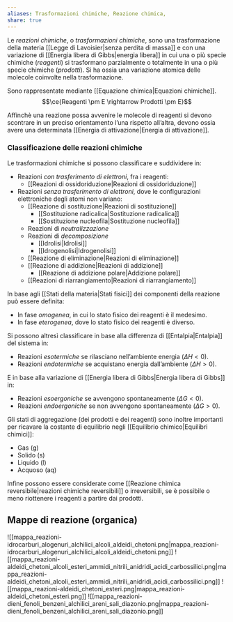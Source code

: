 ```yaml
---
aliases: Trasformazioni chimiche, Reazione chimica,
share: true
---
```


Le *reazioni chimiche*, o *trasformazioni chimiche*, sono una trasformazione della materia [[Legge di Lavoisier|senza perdita di massa]] e con una variazione di [[Energia libera di Gibbs|energia libera]] in cui una o più specie chimiche (*reagenti*) si trasformano parzialmente o totalmente in una o più specie chimiche (*prodotti*).
Si ha ossia una variazione atomica delle molecole coinvolte nella trasformazione.

Sono rappresentate mediante [[Equazione chimica|Equazioni chimiche]].
$$\ce{Reagenti \pm E \rightarrow Prodotti \pm E}$$

Affinchè una reazione possa avvenire le molecole di reagenti si devono scontrare in un preciso orientamento l’una rispetto all’altra, devono ossia avere una determinata [[Energia di attivazione|Energia di attivazione]].

### Classificazione delle reazioni chimiche
Le trasformazioni chimiche si possono classificare e suddividere in:
- Reazioni *con trasferimento di elettroni*, fra i reagenti:
	- [[Reazioni di ossidoriduzione|Reazioni di ossidoriduzione]]
- Reazioni *senza trasferimento di elettroni*, dove le configurazioni elettroniche degli atomi non variano:
	- [[Reazione di sostituzione|Reazioni di sostituzione]]
		- [[Sostituzione radicalica|Sostituzione radicalica]]
		- [[Sostituzione nucleofila|Sostituzione nucleofila]]
	- Reazioni di *neutralizzazione*
	- Reazioni di *decomposizione*
		- [[Idrolisi|Idrolisi]]
		- [[Idrogenolisi|Idrogenolisi]]
	- [[Reazione di eliminazione|Reazioni di eliminazione]]
	- [[Reazione di addizione|Reazioni di addizione]]
		- [[Reazione di addizione polare|Addizione polare]]
	- [[Reazioni di riarrangiamento|Reazioni di riarrangiamento]]

In base agli [[Stati della materia|Stati fisici]] dei componenti della reazione può essere definita:
- In fase *omogenea*, in cui lo stato fisico dei reagenti è il medesimo.
- In fase *eterogenea*, dove lo stato fisico dei reagenti è diverso.

Si possono altresì classificare in base alla differenza di [[Entalpia|Entalpia]] del sistema in:
- Reazioni *esotermiche* se rilasciano nell’ambiente energia ($\Delta H < 0$).
- Reazioni *endotermiche* se acquistano energia dall’ambiente ($\Delta H > 0$).

E in base alla variazione di [[Energia libera di Gibbs|Energia libera di Gibbs]] in:
- Reazioni *esoergoniche* se avvengono spontaneamente ($\Delta G < 0$).
- Reazioni *endoergoniche* se non avvengono spontaneamente ($\Delta G > 0$).

Gli stati di aggregazione (dei prodotti e dei reagenti) sono inoltre importanti per ricavare la costante di equilibrio negli [[Equilibrio chimico|Equilibri chimici]]:
- Gas (g)
- Solido (s)
- Liquido (l)
- Acquoso (aq)

Infine possono essere considerate come [[Reazione chimica reversibile|reazioni chimiche reversibili]] o irreversibili, se è possibile o meno riottenere i reagenti a partire dai prodotti.

## Mappe di reazione (organica)
![[mappa_reazioni-idrocarburi_alogenuri_alchilici_alcoli_aldeidi_chetoni.png|mappa_reazioni-idrocarburi_alogenuri_alchilici_alcoli_aldeidi_chetoni.png]]
![[mappa_reazioni-aldeidi_chetoni_alcoli_esteri_ammidi_nitrili_anidridi_acidi_carbossilici.png|mappa_reazioni-aldeidi_chetoni_alcoli_esteri_ammidi_nitrili_anidridi_acidi_carbossilici.png]]
![[mappa_reazioni-aldeidi_chetoni_esteri.png|mappa_reazioni-aldeidi_chetoni_esteri.png]]
![[mappa_reazioni-dieni_fenoli_benzeni_alchilici_areni_sali_diazonio.png|mappa_reazioni-dieni_fenoli_benzeni_alchilici_areni_sali_diazonio.png]]